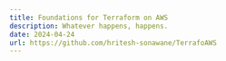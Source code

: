 ```yaml
---
title: Foundations for Terraform on AWS
description: Whatever happens, happens.
date: 2024-04-24
url: https://github.com/hritesh-sonawane/TerrafoAWS
---
```

